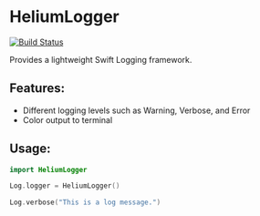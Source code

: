 # HeliumLogger

[![Build Status](https://travis-ci.org/IBM-Swift/HeliumLogger.svg?branch=master)](https://travis-ci.org/IBM-Swift/HeliumLogger)

Provides a lightweight Swift Logging framework.

## Features:

- Different logging levels such as Warning, Verbose, and Error
- Color output to terminal 

## Usage:

```swift
import HeliumLogger

Log.logger = HeliumLogger()

Log.verbose("This is a log message.")

```

